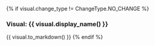 {% if visual.change_type != ChangeType.NO_CHANGE %}
### Visual: {{ visual.display_name() }}

{{ visual.to_markdown() }}
{% endif %}
